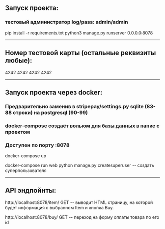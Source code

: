 ##  Запуск проекта:
### тестовый администратор log/pass: admin/admin 

pip install -r requirements.txt
python3 manage.py runserver 0.0.0.0:8078

___
## Номер тестовой карты (остальные реквизиты любые):
4242 4242 4242 4242

___
## Запуск проекта через docker:
### Предварительно заменив в stripepay/settings.py sqlite (83-88 строки) на postgresql (90-99)
### docker-compose создаёт вольюм для базы данных в папке с проектом
### Доступен по порту :8078

docker-compose up

docker-compose run web python manage.py createsuperuser -- создать суперпользователя
___

## API эндпойнты:

http://localhost:8078/item/<pk>
GET -- выводит HTML страницу, на которой будет информация о выбранном Item и кнопка Buy.

http://localhost:8078/buy/<pk>
GET -- переход на форму оплаты товара по его id
